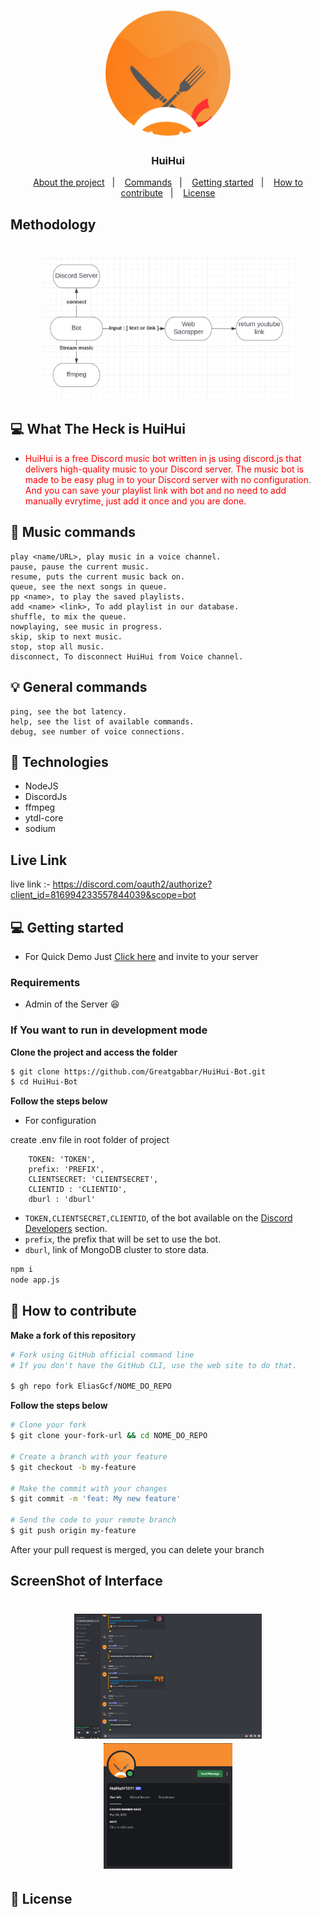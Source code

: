 <h1 align="center">
    <img style = "border-radius : 50%" alt="Logo" src="./logo.png" width="200px" /> 
</h1>

<h3 align="center">
  HuiHui
</h3>

<p align="center">
  <a href="#-what-the-heck-is-huihui">About the project</a>&nbsp;&nbsp;&nbsp;|&nbsp;&nbsp;&nbsp;
  <a href="#-Music-commands">Commands</a>&nbsp;&nbsp;&nbsp;|&nbsp;&nbsp;&nbsp;
  <a href="#-getting-started">Getting started</a>&nbsp;&nbsp;&nbsp;|&nbsp;&nbsp;&nbsp;
  <a href="#-how-to-contribute">How to contribute</a>&nbsp;&nbsp;&nbsp;|&nbsp;&nbsp;&nbsp;
  <a href="#-license">License</a>
</p>

## Methodology 
<h1 align="center">
    <img alt="methodology" src="./mat.png" width="400px" /> 
</h1>

## 💻 What The Heck is HuiHui

- <p style="color: red;">HuiHui is a free Discord music bot written in js using discord.js that delivers high-quality music to your Discord server. The music bot is made to be easy plug in to your Discord server with no configuration. And you can save your playlist link with bot and no need to add manually evrytime, just add it once and you are done.
 

## 🎵 Music commands
```
play <name/URL>, play music in a voice channel.
pause, pause the current music.
resume, puts the current music back on.
queue, see the next songs in queue.
pp <name>, to play the saved playlists.
add <name> <link>, To add playlist in our database.
shuffle, to mix the queue.
nowplaying, see music in progress.
skip, skip to next music.
stop, stop all music.
disconnect, To disconnect HuiHui from Voice channel.
```

## 💡 General commands
```
ping, see the bot latency.
help, see the list of available commands.
debug, see number of voice connections.
```

## 🚀 Technologies

- NodeJS
- DiscordJs
- ffmpeg
- ytdl-core
- sodium

## Live Link
 live link :- https://discord.com/oauth2/authorize?client_id=816994233557844039&scope=bot

## 💻 Getting started

- For Quick Demo Just [Click here](https://discord.com/oauth2/authorize?client_id=816994233557844039&scope=bot) and invite to your server

### Requirements

- Admin of the Server 😆
### If You want to run in development mode

**Clone the project and access the folder**

<!-- you can put the commands inside the three grave accents -->

```bash
$ git clone https://github.com/Greatgabbar/HuiHui-Bot.git
$ cd HuiHui-Bot
```

**Follow the steps below**

- For configuration

create .env file in root folder of project
```
    TOKEN: 'TOKEN',
    prefix: 'PREFIX',
    CLIENTSECRET: 'CLIENTSECRET',
    CLIENTID : 'CLIENTID',
    dburl : 'dburl'
```
- `TOKEN,CLIENTSECRET,CLIENTID`, of the bot available on the [Discord Developers](https://discordapp.com/developers/applications) section.
- `prefix`, the prefix that will be set to use the bot.
- `dburl`, link of MongoDB cluster to store data.

<!-- you can put the commands inside the three grave accents -->

```bash
npm i
node app.js
```

## 🤔 How to contribute

**Make a fork of this repository**

```bash
# Fork using GitHub official command line
# If you don't have the GitHub CLI, use the web site to do that.

$ gh repo fork EliasGcf/NOME_DO_REPO
```

**Follow the steps below**

```bash
# Clone your fork
$ git clone your-fork-url && cd NOME_DO_REPO

# Create a branch with your feature
$ git checkout -b my-feature

# Make the commit with your changes
$ git commit -m 'feat: My new feature'

# Send the code to your remote branch
$ git push origin my-feature
```

After your pull request is merged, you can delete your branch

## ScreenShot of Interface
<h1 align="center">
    <img alt="Logo" src="./ss.png" width="300px" /> 
    <img alt="Logo" src="./HUIHUIINTRO.png" width="206px" /> 
</h1>

## 📝 License

<!-- You can delete the license if you don't want it -->

